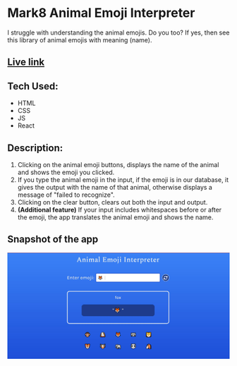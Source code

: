 # Mark8 Animal Emoji Interpreter

I struggle with understanding the animal emojis. Do you too? If yes, then see this library of animal emojis with meaning (name).

## [Live link](https://neog-animal-emoji-interpreter.vercel.app/)

## Tech Used: 
- HTML
- CSS
- JS
- React

## Description:
1. Clicking on the animal emoji buttons, displays the name of the animal and shows the emoji you clicked.
1. If you type the animal emoji in the input, if the emoji is in our database, it gives the output with the name of that animal, otherwise displays a message of "failed to recognize".
1. Clicking on the clear button, clears out both the input and output.
1. **(Additional feature)** If your input includes whitespaces before or after the emoji, the app translates the animal emoji and shows the name.


## Snapshot of the app

![Animal Emoji interpreter](./animal-emoji-snap.JPG)
